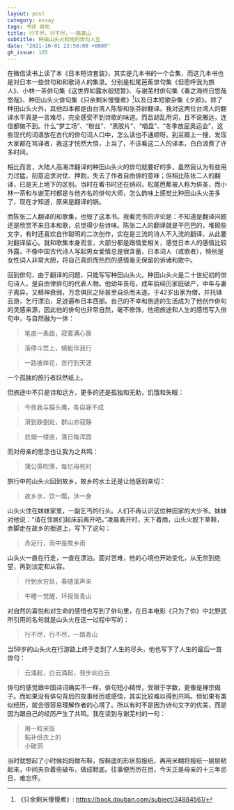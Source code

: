 ```yaml
---
layout: post
category: essay
tags: 书评 俳句
title: 行不尽，行不尽，一路青山
subtitle: 种田山头火和他的俳句人生
date: "2021-10-01 22:50:00 +0800"
gh_issue: 105
---
```


在微信读书上读了本《日本短诗套装》，其实是几本书的一个合集，而这几本书也是对日本一些俳句和和歌诗人的集录。分别是松尾芭蕉俳句集《但愿呼我为旅人》、小林一茶俳句集《这世界如露水般短暂》、与谢芜村俳句集《春之海终日悠哉悠哉》、种田山头火俳句集《只余剩米慢慢煮》[^1]以及日本短歌杂集《夕颜》。除了种田山头火外，其他四本都是由台湾人陈黎和张芬龄翻译。我对这两位台湾人的翻译水平真是一言难尽，完全感受不到诗歌的味道。而且胡乱用词，且不说雅达，连信都做不到。什么“梦工场”、“粉丝”、“黑胶片”、“唱盘”、“冬季放屁奥运会”，这些现代的词语放在古代的俳句词人口中，怎么读也不通顺呀。到豆瓣上一搜，发现大家都在骂译者，我这才恍然大悟，上当了，不该看这二人的译本，白白浪费了许多时间。

相比而言，大陆人高海洋翻译的种田山头火的俳句就要好的多，虽然我认为有些用力过猛，刻意追求对仗、押韵，失去了作者自由俳的意味；但相比陈张二人的翻译，已是天上地下的区别。当时在看书时还在纳闷，松尾芭蕉被人称为俳圣，而小林一茶和与谢芜村都是与他齐名的俳句大师，怎么韵味上感觉比种田山头火差多了，现在才知道，原来是翻译的锅。

而陈张二人翻译的和歌集，也毁了这本书。我看完书的评论是：不知道是翻译问题还是欣赏不来日本和歌，总觉得少些诗味。陈张二人的翻译就是干巴巴的，堆砌些文字，有时还喜欢自作聪明的二次创作，实在是三流的诗人不入流的翻译，从此要对翻译留心。就和歌集本身而言，大部分都是跟情爱相关，感觉日本人的感情比较外露，不像中国古代诗人写起男女爱情总是很含蓄，日本词人（或歌者），特别是女性词人非常大胆，将自己真炽而热烈的感情毫无保留的诉诸和歌中。

回到俳句，由于翻译的问题，只能写写种田山头火。种田山头火是二十世纪初的俳句诗人，是自由律俳句的代表人物。他幼年丧母，成年后经历家庭破产，中年与妻子离异，又精神衰弱，万念俱灰之际甚至自杀而未遂。于42岁出家为僧，并托钵云游，乞行漂泊，足迹遍布日本西部。自己的不幸和旅途的生活成为了他创作俳句的灵感来源，因此他的俳句也非常自然，毫不修饰，他把旅途和人生的感悟写入俳句中，与自然融为一体：

> 笔直一条路，寂寞满心扉

> 落停斗笠上，蜻蜓伴我行

> 一路彼岸花，苦行到天涯

一个孤独的旅行者跃然纸上。

但旅途中不只是诗和远方，更多的还是孤独和无助，饥饿和失眠：

> 今夜我与猫头鹰，各自寐不成

> 滑到跌倒处，群山亦寂静

> 悲烟一缕直，落日每浑圆

而对母亲的思念也让我为之共鸣：

> 蒲公英吹落，每忆母死时

旅行中的山头火回到故乡，故乡的水土还是让他感到亲切：

> 故乡水，饮一瓢，沐一身

山头火住在妹妹家里，一副乞丐的行头。人们不再认识这位种田家的大少爷。妹妹对他说：“请在邻居们起床前离开吧。”凌晨离开时，天下着雨，山头火脱下草鞋，赤脚走在故乡的街道上，写下了这句：

> 赤足行，雨中是故乡雨

山头火一直在行走，一直在漂泊。面对苦难，他的心境也开始变化，从无奈到绝望，再到淡定和从容。

> 行到水穷处，春随溪声来

> 午睡一觉醒，环视皆青山

对自然的喜悦和对生命的感悟也写到了俳句里，在日本电影《只为了你》中北野武所引用的名句就是山头火在这一过程中写的：

> 行不尽，行不尽，一路青山

当59岁的山头火在行游路上终于走到了人生的尽头，他也写下了人生的最后一首俳句：

> 云涌起，白云涌起，我步向白云

俳句的感觉跟中国诗词确实不一样，俳句短小精悍，受限于字数，更像是禅宗偈子。而如果没有俳句背后的故事经历或感悟，其实比较难以得到共鸣。但如果有类似经历，就会很容易理解作者的心境了。所以有时不是因为诗句文字的优美，而是因为跟自己的经历产生了共鸣。我在读到与谢芜村的一句：

> 用一粒米饭   
> 黏补纸衣上的   
> 小破洞   

当时就想起了小时候妈妈做布鞋，按鞋底的形状剪报纸，再用米糊将报纸一层层粘起来，中间夹杂着些破布，做成鞋底。往事便历历在目，今天正是母亲的十三年忌日，难忘怀。


[^1]: 《只余剩米慢慢煮》: https://book.douban.com/subject/34884561/
